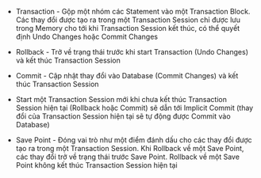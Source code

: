 - Transaction - Gộp một nhóm các Statement vào một Transaction Block. Các thay đổi được tạo ra trong một Transaction Session chỉ được lưu trong Memory cho tới khi Transaction Session kết thúc, có thể quyết định Undo Changes hoặc Commit Changes

- Rollback - Trở về trạng thái trước khi start Transaction (Undo Changes) và kết thúc Transaction Session

- Commit - Cập nhật thay đổi vào Database (Commit Changes) và kết thúc Transaction Session

- Start một Transaction Session mới khi chưa kết thúc Transaction Session hiện tại (Rollback hoặc Commit) sẽ dẫn tới Implicit Commit (thay đổi của Transaction Session hiện tại sẽ tự động được Commit vào Database)

- Save Point - Đóng vai trò như một điểm đánh dấu cho các thay đổi được tạo ra trong một Transaction Session. Khi Rollback về một Save Point, các thay đổi trở về trạng thái trước Save Point. Rollback về một Save Point không kết thúc Transaction Session hiện tại

